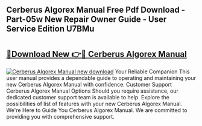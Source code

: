 ## Cerberus Algorex Manual Free Pdf Download - Part-05w New Repair Owner Guide - User Service Edition U7BMu

# <h2><a href="http://bc79121.oget.top/?id=Cerberus+Algorex+Manual">🔗Download New 👉🔴 Cerberus Algorex Manual</a></h2>

[![Cerberus Algorex Manual new download](https://i.imgur.com/5g1atiW.png)](http://bc79121.oget.top/?id=Cerberus+Algorex+Manual)
Your Reliable Companion This user manual provides a dependable guide to operating and maintaining your new Cerberus Algorex Manual with confidence. Customer Support Cerberus Algorex Manual Options Should you require assistance, our dedicated customer support team is available to help. Explore the possibilities of list of features with your new Cerberus Algorex Manual. We're Here to Guide You Cerberus Algorex Manual. We are committed to providing you with comprehensive support.
